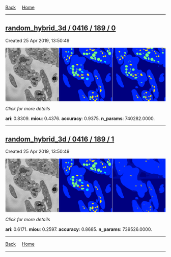 
[Back](..)&nbsp;&nbsp;&nbsp;&nbsp;&nbsp;[Home](https://leapmanlab.github.io/snapshots)

---

<div class="summary"><a href="0"><h2>random_hybrid_3d / 0416 / 189 / 0</h2></a><p>Created 25 Apr 2019, 13:50:49
</p><a href="0"><img src="0/media/summary.png" align="center"></a><p>
<i>Click for more details</i>
</p></div>

**ari**: 0.8309. **miou**: 0.4376. **accuracy**: 0.9375. **n_params**: 740282.0000. 

---

<div class="summary"><a href="1"><h2>random_hybrid_3d / 0416 / 189 / 1</h2></a><p>Created 25 Apr 2019, 13:50:49
</p><a href="1"><img src="1/media/summary.png" align="center"></a><p>
<i>Click for more details</i>
</p></div>

**ari**: 0.6171. **miou**: 0.2597. **accuracy**: 0.8685. **n_params**: 739526.0000. 

---

[Back](..)&nbsp;&nbsp;&nbsp;&nbsp;&nbsp;[Home](https://leapmanlab.github.io/snapshots)

---